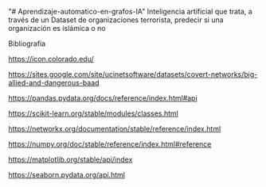 "# Aprendizaje-automatico-en-grafos-IA"
Inteligencia artificial que trata, a través de un Dataset de organizaciones terrorista, predecir si una organización es islámica o no

Bibliografía

https://icon.colorado.edu/

https://sites.google.com/site/ucinetsoftware/datasets/covert-networks/big-allied-and-dangerous-baad

https://pandas.pydata.org/docs/reference/index.html#api

https://scikit-learn.org/stable/modules/classes.html

https://networkx.org/documentation/stable/reference/index.html

https://numpy.org/doc/stable/reference/index.html#reference

https://matplotlib.org/stable/api/index

https://seaborn.pydata.org/api.html

